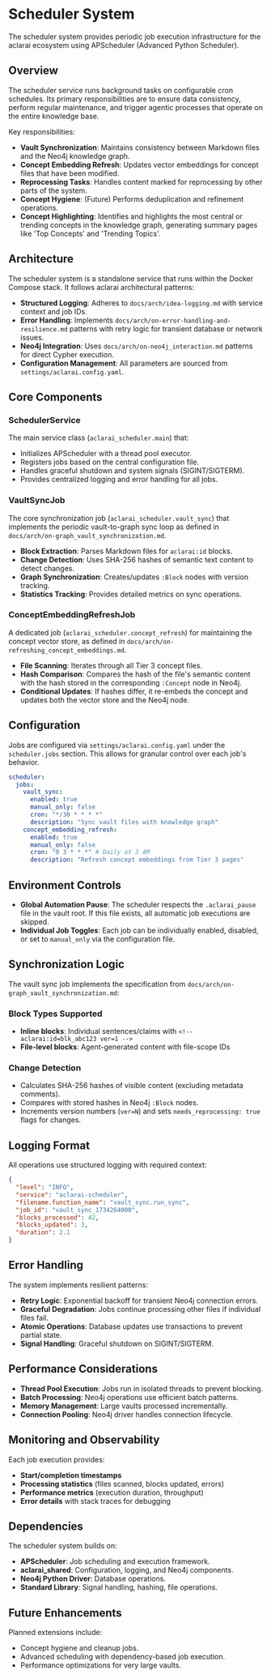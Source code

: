 # Scheduler System

The scheduler system provides periodic job execution infrastructure for the aclarai ecosystem using APScheduler (Advanced Python Scheduler).

## Overview

The scheduler service runs background tasks on configurable cron schedules. Its primary responsibilities are to ensure data consistency, perform regular maintenance, and trigger agentic processes that operate on the entire knowledge base.

Key responsibilities:

-   **Vault Synchronization**: Maintains consistency between Markdown files and the Neo4j knowledge graph.
-   **Concept Embedding Refresh**: Updates vector embeddings for concept files that have been modified.
-   **Reprocessing Tasks**: Handles content marked for reprocessing by other parts of the system.
-   **Concept Hygiene**: (Future) Performs deduplication and refinement operations.
-   **Concept Highlighting**: Identifies and highlights the most central or trending concepts in the knowledge graph, generating summary pages like 'Top Concepts' and 'Trending Topics'.

## Architecture

The scheduler system is a standalone service that runs within the Docker Compose stack. It follows aclarai architectural patterns:

-   **Structured Logging**: Adheres to `docs/arch/idea-logging.md` with service context and job IDs.
-   **Error Handling**: Implements `docs/arch/on-error-handling-and-resilience.md` patterns with retry logic for transient database or network issues.
-   **Neo4j Integration**: Uses `docs/arch/on-neo4j_interaction.md` patterns for direct Cypher execution.
-   **Configuration Management**: All parameters are sourced from `settings/aclarai.config.yaml`.

## Core Components

### SchedulerService

The main service class (`aclarai_scheduler.main`) that:

-   Initializes APScheduler with a thread pool executor.
-   Registers jobs based on the central configuration file.
-   Handles graceful shutdown and system signals (SIGINT/SIGTERM).
-   Provides centralized logging and error handling for all jobs.

### VaultSyncJob

The core synchronization job (`aclarai_scheduler.vault_sync`) that implements the periodic vault-to-graph sync loop as defined in `docs/arch/on-graph_vault_synchronization.md`.

-   **Block Extraction**: Parses Markdown files for `aclarai:id` blocks.
-   **Change Detection**: Uses SHA-256 hashes of semantic text content to detect changes.
-   **Graph Synchronization**: Creates/updates `:Block` nodes with version tracking.
-   **Statistics Tracking**: Provides detailed metrics on sync operations.

### ConceptEmbeddingRefreshJob

A dedicated job (`aclarai_scheduler.concept_refresh`) for maintaining the concept vector store, as defined in `docs/arch/on-refreshing_concept_embeddings.md`.

-   **File Scanning**: Iterates through all Tier 3 concept files.
-   **Hash Comparison**: Compares the hash of the file's semantic content with the hash stored in the corresponding `:Concept` node in Neo4j.
-   **Conditional Updates**: If hashes differ, it re-embeds the concept and updates both the vector store and the Neo4j node.

## Configuration

Jobs are configured via `settings/aclarai.config.yaml` under the `scheduler.jobs` section. This allows for granular control over each job's behavior.

```yaml
scheduler:
  jobs:
    vault_sync:
      enabled: true
      manual_only: false
      cron: "*/30 * * * *"
      description: "Sync vault files with knowledge graph"
    concept_embedding_refresh:
      enabled: true
      manual_only: false
      cron: "0 3 * * *" # Daily at 3 AM
      description: "Refresh concept embeddings from Tier 3 pages"
```

## Environment Controls

-   **Global Automation Pause**: The scheduler respects the `.aclarai_pause` file in the vault root. If this file exists, all automatic job executions are skipped.
-   **Individual Job Toggles**: Each job can be individually enabled, disabled, or set to `manual_only` via the configuration file.

## Synchronization Logic

The vault sync job implements the specification from `docs/arch/on-graph_vault_synchronization.md`:

### Block Types Supported

-   **Inline blocks**: Individual sentences/claims with `<!-- aclarai:id=blk_abc123 ver=1 -->`
-   **File-level blocks**: Agent-generated content with file-scope IDs

### Change Detection

-   Calculates SHA-256 hashes of visible content (excluding metadata comments).
-   Compares with stored hashes in Neo4j `:Block` nodes.
-   Increments version numbers (`ver=N`) and sets `needs_reprocessing: true` flags for changes.

## Logging Format

All operations use structured logging with required context:

```json
{
  "level": "INFO",
  "service": "aclarai-scheduler",
  "filename.function_name": "vault_sync.run_sync",
  "job_id": "vault_sync_1734264000",
  "blocks_processed": 42,
  "blocks_updated": 3,
  "duration": 2.1
}
```

## Error Handling

The system implements resilient patterns:

-   **Retry Logic**: Exponential backoff for transient Neo4j connection errors.
-   **Graceful Degradation**: Jobs continue processing other files if individual files fail.
-   **Atomic Operations**: Database updates use transactions to prevent partial state.
-   **Signal Handling**: Graceful shutdown on SIGINT/SIGTERM.

## Performance Considerations

-   **Thread Pool Execution**: Jobs run in isolated threads to prevent blocking.
-   **Batch Processing**: Neo4j operations use efficient batch patterns.
-   **Memory Management**: Large vaults processed incrementally.
-   **Connection Pooling**: Neo4j driver handles connection lifecycle.

## Monitoring and Observability

Each job execution provides:

-   **Start/completion timestamps**
-   **Processing statistics** (files scanned, blocks updated, errors)
-   **Performance metrics** (execution duration, throughput)
-   **Error details** with stack traces for debugging

## Dependencies

The scheduler system builds on:

-   **APScheduler**: Job scheduling and execution framework.
-   **aclarai_shared**: Configuration, logging, and Neo4j components.
-   **Neo4j Python Driver**: Database operations.
-   **Standard Library**: Signal handling, hashing, file operations.

## Future Enhancements

Planned extensions include:

-   Concept hygiene and cleanup jobs.
-   Advanced scheduling with dependency-based job execution.
-   Performance optimizations for very large vaults.
